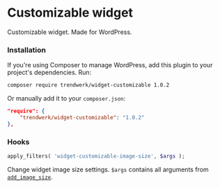 Customizable widget
====

Customizable widget. Made for WordPress.

### Installation
If you're using Composer to manage WordPress, add this plugin to your project's dependencies. Run:
```sh
composer require trendwerk/widget-customizable 1.0.2
```

Or manually add it to your `composer.json`:
```json
"require": {
	"trendwerk/widget-customizable": "1.0.2"
},
```

### Hooks

```php
apply_filters( 'widget-customizable-image-size', $args );
```

Change widget image size settings. `$args` contains all arguments from [`add_image_size`](https://codex.wordpress.org/Function_Reference/add_image_size).
